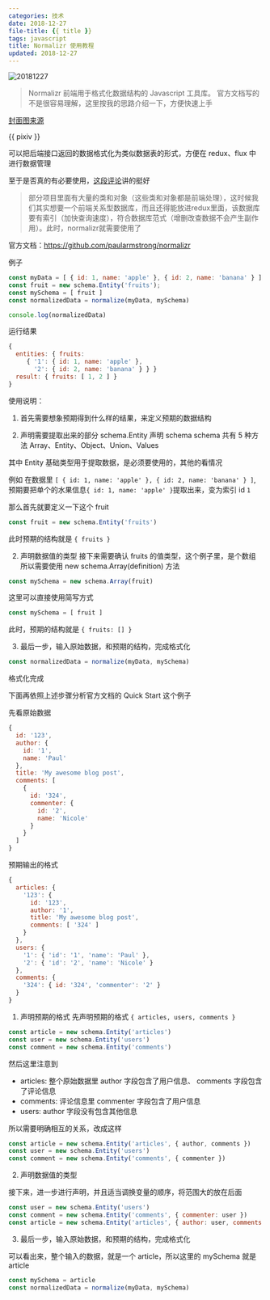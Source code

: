 ```yaml
---
categories: 技术
date: 2018-12-27
file-title: {{ title }}
tags: javascript
title: Normalizr 使用教程
updated: 2018-12-27
---
```


![20181227](https://xiaweiss.com/images/20181227.jpg)

> Normalizr 前端用于格式化数据结构的 Javascript 工具库。
> 官方文档写的不是很容易理解，这里按我的思路介绍一下，方便快速上手

<!-- more -->
[封面图来源][0]

{{ pixiv }}

可以把后端接口返回的数据格式化为类似数据表的形式，方便在 redux、flux 中进行数据管理

至于是否真的有必要使用，[这段评论][1]讲的挺好
> 部分项目里面有大量的类和对象（这些类和对象都是前端处理），这时候我们其实想要一个前端关系型数据库，而且还得能放进redux里面，该数据库要有索引（加快查询速度），符合数据库范式（增删改查数据不会产生副作用）。此时，normalizr就需要使用了

官方文档：https://github.com/paularmstrong/normalizr

例子
```javascript
const myData = [ { id: 1, name: 'apple' }, { id: 2, name: 'banana' } ]
const fruit = new schema.Entity('fruits');
const mySchema = [ fruit ]
const normalizedData = normalize(myData, mySchema)

console.log(normalizedData)
```

运行结果
```javascript
{
  entities: { fruits:
     { '1': { id: 1, name: 'apple' },
       '2': { id: 2, name: 'banana' } } }
  result: { fruits: [ 1, 2 ] }
}

```

使用说明：
1. 首先需要想象预期得到什么样的结果，来定义预期的数据结构

2. 声明需要提取出来的部分 schema.Entity
声明 schema
schema 共有 5 种方法 Array、Entity、Object、Union、Values

其中 Entity 基础类型用于提取数据，是必须要使用的，其他的看情况

例如 在数据里 `[ { id: 1, name: 'apple' }, { id: 2, name: 'banana' } ]`, 预期要把单个的水果信息`{ id: 1, name: 'apple' }`提取出来，变为索引 id `1`

那么首先就要定义一下这个 fruit

```javascript
const fruit = new schema.Entity('fruits')
```

此时预期的结构就是 `{ fruits }`

2. 声明数据值的类型
接下来需要确认 fruits 的值类型，这个例子里，是个数组
所以需要使用 new schema.Array(definition) 方法

```javascript
const mySchema = new schema.Array(fruit)
```

这里可以直接使用简写方式

```javascript
const mySchema = [ fruit ]
```

此时，预期的结构就是 `{ fruits: [] }`

3. 最后一步，输入原始数据，和预期的结构，完成格式化

```javascript
const normalizedData = normalize(myData, mySchema)
```

格式化完成

下面再依照上述步骤分析官方文档的 Quick Start 这个例子

先看原始数据
```javascript
{
  id: '123',
  author: {
    id: '1',
    name: 'Paul'
  },
  title: 'My awesome blog post',
  comments: [
    {
      id: '324',
      commenter: {
        id: '2',
        name: 'Nicole'
      }
    }
  ]
}
```

预期输出的格式
```javascript
{
  articles: {
    '123': {
      id: '123',
      author: '1',
      title: 'My awesome blog post',
      comments: [ '324' ]
    }
  },
  users: {
    '1': { 'id': '1', 'name': 'Paul' },
    '2': { 'id': '2', 'name': 'Nicole' }
  },
  comments: {
    '324': { id: '324', 'commenter': '2' }
  }
}
```

1. 声明预期的格式
先声明预期的格式 `{ articles, users, comments }`

```javascript
const article = new schema.Entity('articles')
const user = new schema.Entity('users')
const comment = new schema.Entity('comments')
```

然后这里注意到

* articles: 整个原始数据里 author 字段包含了用户信息、 comments 字段包含了评论信息
* comments: 评论信息里 commenter 字段包含了用户信息
* users: author 字段没有包含其他信息


所以需要明确相互的关系，改成这样

```javascript
const article = new schema.Entity('articles', { author, comments })
const user = new schema.Entity('users')
const comment = new schema.Entity('comments', { commenter })
```

2. 声明数据值的类型

接下来，进一步进行声明，并且适当调换变量的顺序，将范围大的放在后面
```javascript
const user = new schema.Entity('users')
const comment = new schema.Entity('comments', { commenter: user })
const article = new schema.Entity('articles', { author: user, comments: [comment] })
```

3. 最后一步，输入原始数据，和预期的结构，完成格式化

可以看出来，整个输入的数据，就是一个 article，所以这里的 mySchema 就是 article

```javascript
const mySchema = article
const normalizedData = normalize(myData, mySchema)
```


[0]: https://www.pixiv.net/member_illust.php?mode=medium&illust_id=55883093
[1]: https://segmentfault.com/q/1010000008816485
